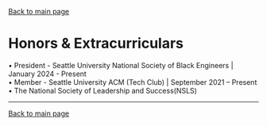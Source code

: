 [Back to main page](./../README.md)

# Honors & Extracurriculars

• President - Seattle University National Society of Black Engineers | January 2024 - Present\
• Member - Seattle University ACM (Tech Club) | September 2021 – Present\
• The National Society of Leadership and Success(NSLS)

---

[Back to main page](./../README.md)
